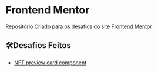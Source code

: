 # Frontend Mentor

Repositório Criado para os desafios do site [Frontend Mentor](https://www.frontendmentor.io/challenges/)

## 🛠️Desafios Feitos

- [NFT preview card component](https://github.com/carlosvinicius-ai/projetos-youtube/tree/master/Frontendmentor/nft-preview-card)